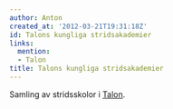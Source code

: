 ```yaml
---
author: Anton
created_at: '2012-03-21T19:31:18Z'
id: Talons kungliga stridsakademier
links:
  mention:
  - Talon
title: Talons kungliga stridsakademier
---
```


Samling av stridsskolor i [Talon].

  [Talon]: Talon
